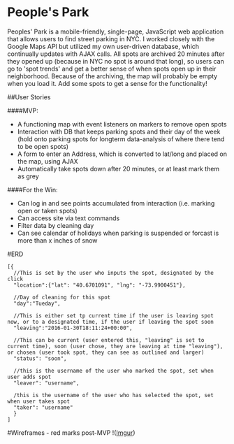 # People's Park

Peoples' Park is a mobile-friendly, single-page, JavaScript web application that allows users to find street parking in NYC. I worked closely with the Google Maps API but utilized my own user-driven database, which continually updates with AJAX calls. All spots are archived 20 minutes after they opened up (because in NYC no spot is around that long), so users can go to 'spot trends' and get a better sense of when spots open up in their neighborhood. Because of the archiving, the map will probably be empty when you load it. Add some spots to get a sense for the functionality!

##User Stories

####MVP:
- A functioning map with event listeners on markers to remove open spots
- Interaction with DB that keeps parking spots and their day of the week (hold onto parking spots for longterm data-analysis of where there tend to be open spots)
- A form to enter an Address, which is converted to lat/long and placed on the map, using AJAX
- Automatically take spots down after 20 minutes, or at least mark them as grey

####For the Win:
- Can log in and see points accumulated from interaction (i.e. marking open or taken spots)
- Can access site via text commands
- Filter data by cleaning day
- Can see calendar of holidays when parking is suspended or forcast is more than x inches of snow

#ERD
```
[{ 
  //This is set by the user who inputs the spot, designated by the click
  "location":{"lat": "40.6701091", "lng": "-73.9900451"},
  
  //Day of cleaning for this spot
  "day":"Tueday",
  
  //This is either set tp current time if the user is leaving spot now, or to a designated time, if the user if leaving the spot soon
  "leaving":"2016-01-30T18:11:24+00:00",
  
  //This can be current (user entered this, "leaving" is set to current time), soon (user chose, they are leaving at time "leaving"), or chosen (user took spot, they can see as outlined and larger)
  "status": "soon",
  
  //this is the username of the user who marked the spot, set when user adds spot
  "leaver": "username",
  
  /this is the username of the user who has selected the spot, set when user takes spot
  "taker": "username"
  }
]
```

#Wireframes - red marks post-MVP
!([Imgur](http://i.imgur.com/yWBpT7f.png))


